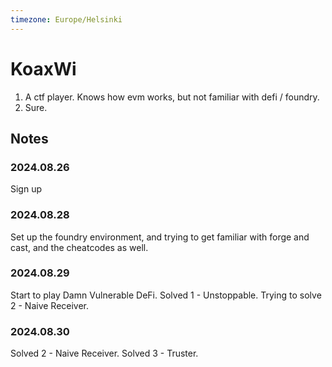```yaml
---
timezone: Europe/Helsinki
---
```


# KoaxWi

1. A ctf player. Knows how evm works, but not familiar with defi / foundry.
2. Sure.

## Notes



<!-- Content_START -->

### 2024.08.26
Sign up

### 2024.08.28
Set up the foundry environment, and trying to get familiar with forge and cast, and the cheatcodes as well.

### 2024.08.29
Start to play Damn Vulnerable DeFi.
Solved 1 - Unstoppable.
Trying to solve 2 - Naive Receiver.

### 2024.08.30
Solved 2 - Naive Receiver.
Solved 3 - Truster.


<!-- Content_END -->

